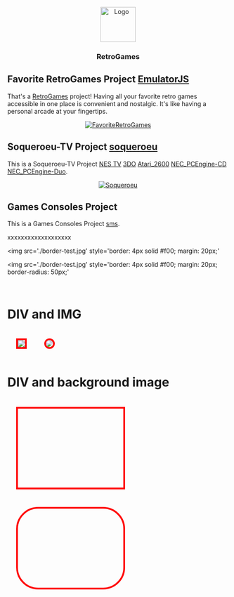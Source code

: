 <!-- PROJECT LOGO -->
<br />
<div align="center">
  <a href="https://github.com/280b9f9b/RetroGames">
    <img src="https://280b9f9b.github.io/RetroGames/Resource/RetroGames.png" alt="Logo" width="80" height="80">
  </a>

<h3 align="center">RetroGames</h3>
</div>


<!-- GETTING STARTED -->
## Favorite RetroGames Project [EmulatorJS](https://github.com/EmulatorJS)

That's a [RetroGames](https://280b9f9b.github.io/RetroGames/RetroGames/) project! Having all your favorite retro games accessible in one place is convenient and nostalgic. It's like having a personal arcade at your fingertips.

<div align="center">
  <a href="https://280b9f9b.github.io/RetroGames/RetroGames/">
    <img src="https://280b9f9b.github.io/RetroGames/Resource/FavoriteRetroGames.png" alt="FavoriteRetroGames">
  </a>
</div>






<!-- GETTING STARTED -->
## Soqueroeu-TV Project [soqueroeu](https://github.com/soqueroeu)

This is a Soqueroeu-TV Project [NES TV](https://280b9f9b.github.io/RetroGames/Soqueroeu-TV/Nintendo_NES/NES.html) [3DO](https://280b9f9b.github.io/RetroGames/Soqueroeu-TV/3DO/3DO.html) [Atari_2600](https://280b9f9b.github.io/RetroGames/Soqueroeu-TV/Atari_2600/Atari_2600.html) [NEC_PCEngine-CD](https://280b9f9b.github.io/RetroGames/Soqueroeu-TV/NEC_PCEngine-CD/PCECD_v2_Solid.html) [NEC_PCEngine-Duo](https://280b9f9b.github.io/RetroGames/Soqueroeu-TV/NEC_PCEngine-Duo/PCEDuo.html).

<div align="center">
  <a href="https://280b9f9b.github.io/RetroGames/Soqueroeu-TV/NEC_PCEngine-CD/PCECD_v2_Solid.html">
    <img src="https://280b9f9b.github.io/RetroGames/Resource/Soqueroeu.png" alt="Soqueroeu">
  </a>
</div>

<!-- GETTING STARTED -->
## Games Consoles Project

This is a Games Consoles Project [sms](https://280b9f9b.github.io/RetroGames/Systems/sms/).


xxxxxxxxxxxxxxxxxxx

<img src='./border-test.jpg'
  style='border: 4px solid #f00; margin: 20px;'
  >

<img src='./border-test.jpg'
  style='border: 4px solid #f00; margin: 20px; border-radius: 50px;'
>

<br>
<h1 id="div_and_img">DIV and IMG</h1>
<div style='border: 4px solid #f00; margin: 20px; display: table; width: 1px; float: left;'>
  <img src='https://280b9f9b.github.io/RetroGames/Resource/FavoriteRetroGames.png'>
</div>

<div style='border: 4px solid #f00; margin: 20px; float: left;
            display: table; width: 1px;
            border-radius: 50px; overflow: hidden;'>
  <img src='https://280b9f9b.github.io/RetroGames/Resource/FavoriteRetroGames.png'>
</div>
<br style='clear:both;'>
<h1 id="div_and_background_image">DIV and background image</h1>
<div style='border: 4px solid #f00; margin: 20px; float: left;
            height: 180px; width: 240px;
            background-image: url(https://280b9f9b.github.io/RetroGames/Resource/FavoriteRetroGames.png);'>
</div>

<div style='border: 4px solid #f00; margin: 20px; float: left;
            height: 180px; width: 240px;
            background-image: url(https://280b9f9b.github.io/RetroGames/Resource/FavoriteRetroGames.png);
            border-radius: 50px; overflow: hidden;'>
</div>
